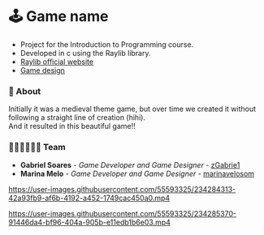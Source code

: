 # 🕹 Game name 
- Project for the Introduction to Programming course.
- Developed in c using the Raylib library. 
- [Raylib official website](https://www.raylib.com/)
- [Game design](https://www.figma.com/file/ciJ9Xg0XW6hPVBjg4VvWlr/gameIP?node-id=0%3A1&t=v7Qf8udePFBlxeET-1)

### 🧾 About
Initially it was a medieval theme game, but over time we created it without following a straight line of creation (hihi).<br>
And it resulted in this beautiful game!! 

### 🧙🏿‍♀️🧙🏿‍♂️ Team
- **Gabriel Soares** - *Game Developer and Game Designer* - [zGabrie1](https://github.com/zGabrie1)
- **Marina Melo** - *Game Developer and Game Designer* - [marinavelosom](https://github.com/marinavelosom)

https://user-images.githubusercontent.com/55593325/234284313-42a93fb9-af6b-4192-a452-1749cac450a0.mp4

https://user-images.githubusercontent.com/55593325/234285370-91446da4-bf96-404a-905b-e11edb1b6e03.mp4

